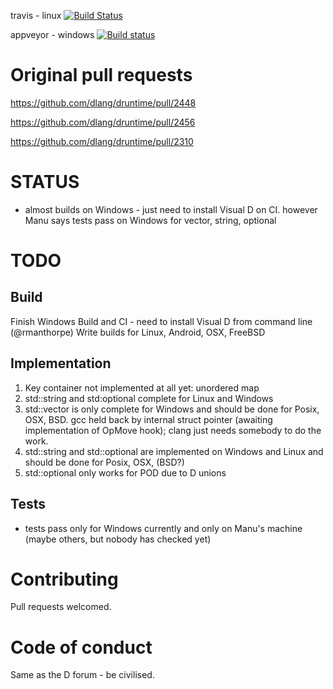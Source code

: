 travis - linux [![Build Status](https://travis-ci.org/dlang-cpp-interop/stl-containers.svg?branch=master)](https://travis-ci.org/dlang-cpp-interop/stl-containers)

appveyor - windows [![Build status](https://ci.appveyor.com/api/projects/status/yrp0q22grqefvpcn/branch/master?svg=true)](https://ci.appveyor.com/project/LaeethIsharc/stl-containers/branch/master)


Original pull requests
======================
https://github.com/dlang/druntime/pull/2448

https://github.com/dlang/druntime/pull/2456

https://github.com/dlang/druntime/pull/2310


STATUS
======

* almost builds on Windows - just need to install Visual D on CI.  however Manu says tests pass on Windows for vector, string, optional


TODO
====

Build
-----

Finish Windows Build and CI - need to install Visual D from command line (@rmanthorpe)
Write builds for Linux, Android, OSX, FreeBSD

Implementation
--------------

1. Key container not implemented at all yet: unordered map
2. std::string and std:optional complete for Linux and Windows
3. std::vector is only complete for Windows and should be done for Posix, OSX, BSD.  gcc held back by internal struct pointer (awaiting implementation of OpMove hook); clang just needs somebody to do the work.
4. std::string and std::optional are implemented on Windows and Linux and should be done for Posix, OSX, (BSD?)
5. std::optional only works for POD due to D unions

Tests
-----
* tests pass only for Windows currently and only on Manu's machine (maybe others, but nobody has checked yet)


Contributing
============
Pull requests welcomed.


Code of conduct
===============
Same as the D forum - be civilised.

